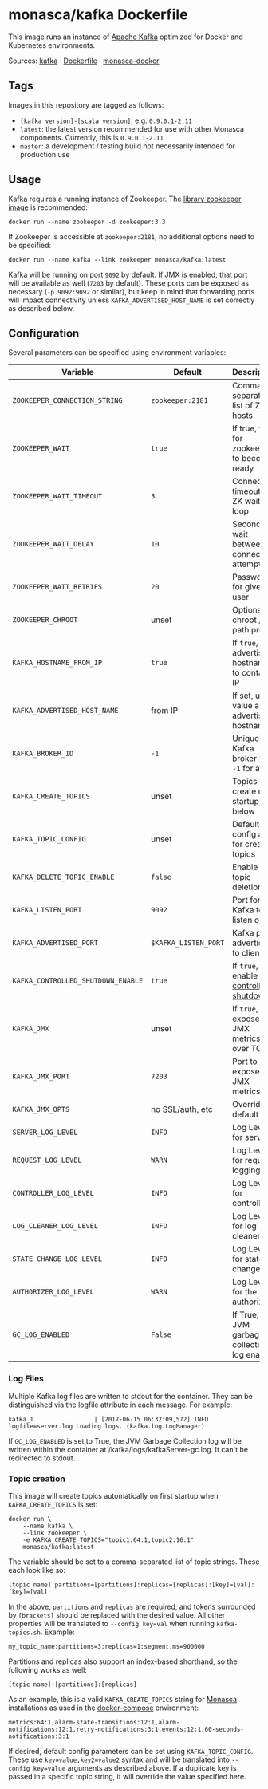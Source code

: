 monasca/kafka Dockerfile
========================

This image runs an instance of [Apache Kafka][1] optimized for Docker and
Kubernetes environments.

Sources: [kafka][2] &middot; [Dockerfile][3] &middot; [monasca-docker][4]

Tags
----

Images in this repository are tagged as follows:

 * `[kafka version]-[scala version]`, e.g. `0.9.0.1-2.11`
 * `latest`: the latest version recommended for use with other Monasca
   components. Currently, this is `0.9.0.1-2.11`
 * `master`: a development / testing build not necessarily intended for
   production use

Usage
-----

Kafka requires a running instance of Zookeeper. The [library zookeeper image][5]
is recommended:

    docker run --name zookeeper -d zookeeper:3.3

If Zookeeper is accessible at `zookeeper:2181`, no additional options need to be
specified:

    docker run --name kafka --link zookeeper monasca/kafka:latest

Kafka will be running on port `9092` by default. If JMX is enabled, that port
will be available as well (`7203` by default). These ports can be exposed as
necessary (`-p 9092:9092` or similar), but keep in mind that forwarding ports
will impact connectivity unless `KAFKA_ADVERTISED_HOST_NAME` is set correctly as
described below.

Configuration
-------------

Several parameters can be specified using environment variables:

| Variable                      | Default          | Description                           |
|-------------------------------|------------------|---------------------------------------|
| `ZOOKEEPER_CONNECTION_STRING` | `zookeeper:2181` | Comma-separated list of ZK hosts      |
| `ZOOKEEPER_WAIT`              | `true`  | If true, wait for zookeeper to become ready    |
| `ZOOKEEPER_WAIT_TIMEOUT`      | `3`     | Connection timeout for ZK wait loop            |
| `ZOOKEEPER_WAIT_DELAY`        | `10`    | Seconds to wait between connection attempts    |
| `ZOOKEEPER_WAIT_RETRIES`      | `20`    | Password for given user                        |
| `ZOOKEEPER_CHROOT`            | unset   | Optional ZK chroot / path prefix               |
| `KAFKA_HOSTNAME_FROM_IP`      | `true`  | If `true`, set advertised hostname to container IP  |
| `KAFKA_ADVERTISED_HOST_NAME`  | from IP | If set, use value as advertised hostname       |
| `KAFKA_BROKER_ID`             | `-1`    | Unique Kafka broker ID, `-1` for auto          |
| `KAFKA_CREATE_TOPICS`         | unset   | Topics to create on startup, see below         |
| `KAFKA_TOPIC_CONFIG`          | unset   | Default config args for created topics         |
| `KAFKA_DELETE_TOPIC_ENABLE`   | `false` | Enable topic deletion                          |
| `KAFKA_LISTEN_PORT`           | `9092`  | Port for Kafka to listen on                    |
| `KAFKA_ADVERTISED_PORT`       | `$KAFKA_LISTEN_PORT` | Kafka port advertised to clients  |
| `KAFKA_CONTROLLED_SHUTDOWN_ENABLE` | `true` | If `true`, enable [controlled shutdown][6] |
| `KAFKA_JMX`                   | unset   | If `true`, expose JMX metrics over TCP         |
| `KAFKA_JMX_PORT`              | `7203`  | Port to expose JMX metrics                     |
| `KAFKA_JMX_OPTS`              | no SSL/auth, etc | Override default opts                 |
| `SERVER_LOG_LEVEL`            | `INFO`  | Log Level for server                           |
| `REQUEST_LOG_LEVEL`           | `WARN`  | Log Level for request logging                  |
| `CONTROLLER_LOG_LEVEL`        | `INFO`  | Log Level for controller                       |
| `LOG_CLEANER_LOG_LEVEL`       | `INFO`  | Log Level for log cleaner                      |
| `STATE_CHANGE_LOG_LEVEL`      | `INFO`  | Log Level for state changes                    |
| `AUTHORIZER_LOG_LEVEL`        | `WARN`  | Log Level for the authorizer                   |
| `GC_LOG_ENABLED`              | `False` | If True, JVM garbage collection log enabled    |

### Log Files

Multiple Kafka log files are written to stdout for the container. They can be distinguished via
the logfile attribute in each message. For example:

```
kafka_1                 | [2017-06-15 06:32:09,572] INFO logfile=server.log Loading logs. (kafka.log.LogManager)
```

If `GC_LOG_ENABLED` is set to True, the JVM Garbage Collection log will be written within the
container at /kafka/logs/kafkaServer-gc.log. It can't be redirected to stdout.

### Topic creation

This image will create topics automatically on first startup when
`KAFKA_CREATE_TOPICS` is set:

```
docker run \
    --name kafka \
    --link zookeeper \
    -e KAFKA_CREATE_TOPICS="topic1:64:1,topic2:16:1"
    monasca/kafka:latest
```

The variable should be set to a comma-separated list of topic strings. These
each look like so:

```
[topic name]:partitions=[partitions]:replicas=[replicas]:[key]=[val]:[key]=[val]
```

In the above, `partitions` and `replicas` are required, and tokens surrounded by
`[brackets]` should be replaced with the desired value. All other properties
will be translated to `--config key=val` when running `kafka-topics.sh`.
Example:

```
my_topic_name:partitions=3:replicas=1:segment.ms=900000
```

Partitions and replicas also support an index-based shorthand, so the following
works as well:

```
[topic name]:[partitions]:[replicas]
```

As an example, this is a valid `KAFKA_CREATE_TOPICS` string for [Monasca][8]
installations as used in the [docker-compose][4] environment:

    metrics:64:1,alarm-state-transitions:12:1,alarm-notifications:12:1,retry-notifications:3:1,events:12:1,60-seconds-notifications:3:1

If desired, default config parameters can be set using `KAFKA_TOPIC_CONFIG`.
These use `key=value,key2=value2` syntax and will be translated into
`--config key=value` arguments as described above. If a duplicate key is passed
in a specific topic string, it will override the value specified here.

[1]: http://kafka.apache.org/
[2]: https://github.com/hpcloud-mon/monasca-docker/blob/master/kafka/
[3]: https://github.com/hpcloud-mon/monasca-docker/blob/master/kafka/Dockerfile
[4]: https://github.com/hpcloud-mon/monasca-docker/
[5]: https://hub.docker.com/r/library/zookeeper/
[6]: https://kafka.apache.org/documentation/#basic_ops_restarting
[7]: https://github.com/wurstmeister/kafka-docker
[8]: https://hub.docker.com/r/monasca/api/
